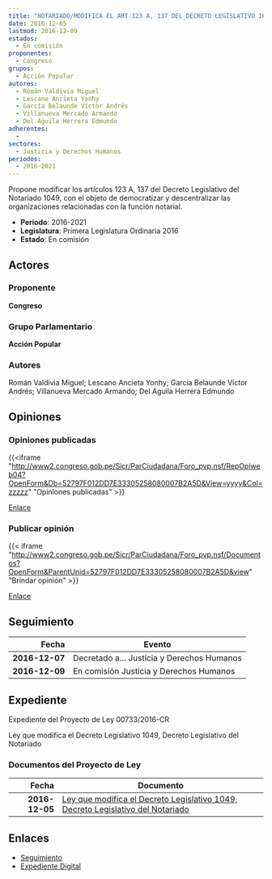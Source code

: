 ```yaml
---
title: "NOTARIADO/MODIFICA EL ART.123 A, 137 DEL DECRETO LEGISLATIVO 1049"
date: 2016-12-05
lastmod: 2016-12-09
estados: 
  - En comisión
proponentes: 
  - Congreso
grupos: 
  - Acción Popular
autores: 
  - Román Valdivia Miguel
  - Lescano Ancieta Yonhy
  - García Belaunde Víctor Andrés
  - Villanueva Mercado Armando
  - Del Águila Herrera Edmundo
adherentes: 
  - 
sectores: 
  - Justicia y Derechos Humanos
periodos: 
  - 2016-2021
---
```


Propone modificar los artículos 123 A, 137 del Decreto Legislativo del Notariado 1049, con el objeto de democratizar y descentralizar las organizaciones relacionadas con la función notarial.

- **Periodo**: 2016-2021
- **Legislatura**: Primera Legislatura Ordinaria 2016
- **Estado**: En comisión

## Actores

### Proponente

**Congreso**

### Grupo Parlamentario

**Acción Popular**

### Autores

Román Valdivia Miguel; Lescano Ancieta Yonhy; García Belaunde Víctor Andrés; Villanueva Mercado Armando; Del Águila Herrera Edmundo


## Opiniones

### Opiniones publicadas

{{<iframe "http://www2.congreso.gob.pe/Sicr/ParCiudadana/Foro_pvp.nsf/RepOpiweb04?OpenForm&Db=52797F012DD7E33305258080007B2A5D&View=yyyy&Col=zzzzz" "Opiniones publicadas" >}}

[Enlace](http://www2.congreso.gob.pe/Sicr/ParCiudadana/Foro_pvp.nsf/RepOpiweb04?OpenForm&Db=52797F012DD7E33305258080007B2A5D&View=yyyy&Col=zzzzz)
### Publicar opinión

{{< iframe "http://www2.congreso.gob.pe/Sicr/ParCiudadana/Foro_pvp.nsf/Documentos?OpenForm&ParentUnid=52797F012DD7E33305258080007B2A5D&view" "Brindar opinión" >}}

[Enlace](http://www2.congreso.gob.pe/Sicr/ParCiudadana/Foro_pvp.nsf/Documentos?OpenForm&ParentUnid=52797F012DD7E33305258080007B2A5D&view)

## Seguimiento

| Fecha | Evento |
|------:|--------|
| **2016-12-07** | Decretado a... Justicia y Derechos Humanos|
| **2016-12-09** | En comisión Justicia y Derechos Humanos|


## Expediente

Expediente del Proyecto de Ley 00733/2016-CR

Ley que modifica el Decreto Legislativo 1049, Decreto Legislativo del Notariado


### Documentos del Proyecto de Ley

| Fecha | Documento |
|------:|--------|
| **2016-12-05** | [Ley que modifica el Decreto Legislativo 1049, Decreto Legislativo del Notariado](http://www.leyes.congreso.gob.pe/Documentos/2016_2021/Proyectos_de_Ley_y_de_Resoluciones_Legislativas/PL0073320161205..pdf) |

## Enlaces 

- [Seguimiento](http://www2.congreso.gob.pehttp://www2.congreso.gob.pe/Sicr/TraDocEstProc/CLProLey2016.nsf/f7fff46988ca05b1052578e100829cc7/e998d3a09f47e786052580800076b4c9?OpenDocument)
- [Expediente Digital](http://www2.congreso.gob.pehttp://www2.congreso.gob.pe/Sicr/TraDocEstProc/CLProLey2016.nsf/f7fff46988ca05b1052578e100829cc7/e998d3a09f47e786052580800076b4c9?OpenDocument&Click=05257FB7005EB655.eb71d0cf91d8294e05256cdf006b5706/$Body/0.1C6C)
